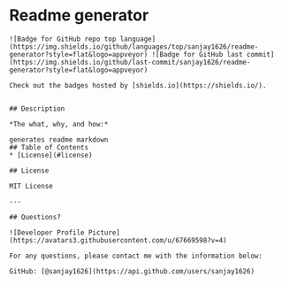 # Readme generator
    ![Badge for GitHub repo top language](https://img.shields.io/github/languages/top/sanjay1626/readme-generator?style=flat&logo=appveyor) ![Badge for GitHub last commit](https://img.shields.io/github/last-commit/sanjay1626/readme-generator?style=flat&logo=appveyor)
    
    Check out the badges hosted by [shields.io](https://shields.io/).
    
    
    ## Description 
    
    *The what, why, and how:* 
    
    generates readme markdown
    ## Table of Contents
    * [License](#license)
    
    ## License
    
    MIT License
    
    ---
    
    ## Questions?
    
    ![Developer Profile Picture](https://avatars3.githubusercontent.com/u/67669598?v=4) 
    
    For any questions, please contact me with the information below:
   
    GitHub: [@sanjay1626](https://api.github.com/users/sanjay1626)
    